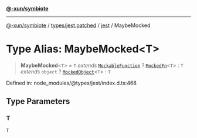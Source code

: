 [**@-xun/symbiote**](../../../../../README.md)

***

[@-xun/symbiote](../../../../../README.md) / [types/jest.patched](../../../README.md) / [jest](../README.md) / MaybeMocked

# Type Alias: MaybeMocked\<T\>

> **MaybeMocked**\<`T`\> = `T` *extends* [`MockableFunction`](MockableFunction.md) ? [`MockedFn`](MockedFn.md)\<`T`\> : `T` *extends* `object` ? [`MockedObject`](MockedObject.md)\<`T`\> : `T`

Defined in: node\_modules/@types/jest/index.d.ts:468

## Type Parameters

### T

`T`
